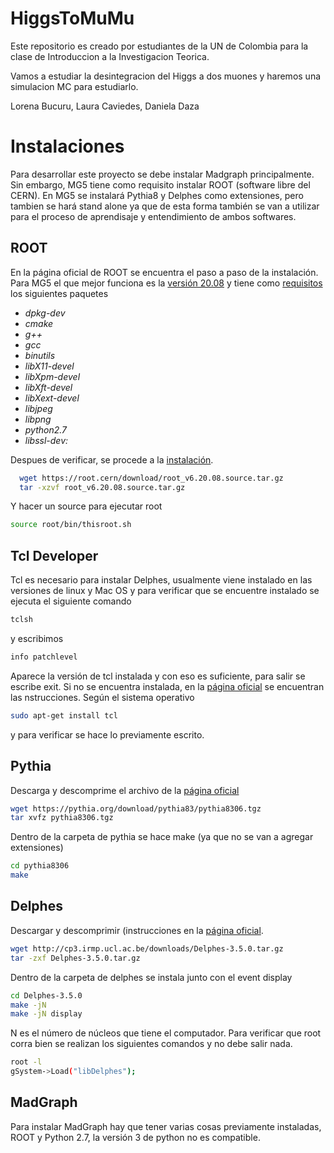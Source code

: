 # HiggsToMuMu

Este repositorio es creado por estudiantes de la UN de Colombia para la clase de Introduccion a la Investigacion Teorica.

Vamos a estudiar la desintegracion del Higgs a dos muones y haremos una simulacion MC para estudiarlo.

Lorena Bucuru,
Laura Caviedes, 
Daniela Daza

# Instalaciones

Para desarrollar este proyecto se debe instalar Madgraph principalmente. Sin embargo, MG5 tiene como requisito instalar ROOT (software libre del CERN). En MG5 se instalará Pythia8 y Delphes como extensiones, pero tambien se hará stand alone ya que de esta forma también se van a utilizar para el proceso de aprendisaje y entendimiento de ambos softwares.

## ROOT

En la página oficial de ROOT se encuentra el paso a paso de la instalación. Para MG5 el que mejor funciona es la [versión 20.08](https://root.cern/releases/release-62008/) y tiene como [requisitos](https://root.cern/install/dependencies) los siguientes paquetes

* *dpkg-dev*
* *cmake*
* *g++*
* *gcc*
* *binutils*
* *libX11-devel*
* *libXpm-devel*
* *libXft-devel*
* *libXext-devel*
* *libjpeg*
* *libpng*
* *python2.7*
* *libssl-dev:*

Despues de verificar, se procede a la [instalación](https://root.cern/install/https://root.cern/install/).

```bash
  wget https://root.cern/download/root_v6.20.08.source.tar.gz
  tar -xzvf root_v6.20.08.source.tar.gz
```
Y hacer un source para ejecutar root
```bash
source root/bin/thisroot.sh
```
## Tcl Developer

Tcl es necesario para instalar Delphes, usualmente viene instalado en las versiones de linux y Mac OS y para verificar que se encuentre instalado se ejecuta el siguiente comando
```bash
tclsh
```
y escribimos
```bash
info patchlevel
```
Aparece la versión de tcl instalada y con eso es suficiente, para salir se escribe exit.
Si no se encuentra instalada, en la [página oficial](http://www.tcl.tk/software/tcltk/) se encuentran las nstrucciones. Según el sistema operativo
```bash
sudo apt-get install tcl
```
y para verificar se hace lo previamente escrito.

## Pythia

Descarga y descomprime el archivo de la [página oficial](https://pythia.org/)
```bash
wget https://pythia.org/download/pythia83/pythia8306.tgz
tar xvfz pythia8306.tgz
```
Dentro de la carpeta de pythia se hace make (ya que no se van a agregar extensiones)
```bash
cd pythia8306
make
```
## Delphes
Descargar y descomprimir (instrucciones en la [página oficial](https://github.com/delphes/delphes).
```bash
wget http://cp3.irmp.ucl.ac.be/downloads/Delphes-3.5.0.tar.gz
tar -zxf Delphes-3.5.0.tar.gz
```
Dentro de la carpeta de delphes se instala junto con el event display
```bash
cd Delphes-3.5.0
make -jN
make -jN display
```
N es el número de núcleos que tiene el computador.
Para verificar que root corra bien se realizan los siguientes comandos y no debe salir nada.
```bash
root -l
gSystem->Load("libDelphes");
```
## MadGraph

Para instalar MadGraph hay que tener varias cosas previamente instaladas, ROOT y Python 2.7, la versión 3 de python no es compatible.
